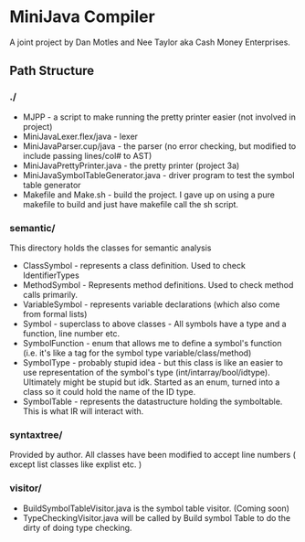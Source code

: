 # MiniJava Compiler
A joint project by Dan Motles and Nee Taylor aka Cash Money Enterprises.

## Path Structure

### ./
- MJPP - a script to make running the pretty printer easier (not involved in project)
- MiniJavaLexer.flex/java - lexer
- MiniJavaParser.cup/java - the parser (no error checking, but modified to include passing lines/col# to AST)
- MiniJavaPrettyPrinter.java - the pretty printer (project 3a)
- MiniJavaSymbolTableGenerator.java - driver program to test the symbol table generator
- Makefile and Make.sh - build the project. I gave up on using a pure makefile to build and just have makefile call the sh script.

### semantic/
This directory holds the classes for semantic analysis
- ClassSymbol - represents a class definition. Used to check IdentifierTypes
- MethodSymbol - Represents method definitions. Used to check method calls primarily.
- VariableSymbol - represents variable declarations (which also come from formal lists)
- Symbol - superclass to above classes - All symbols have a type and a function, line number etc.
- SymbolFunction - enum that allows me to define a symbol's function (i.e. it's like a tag for the symbol type variable/class/method)
- SymbolType - probably stupid idea - but this class is like an easier to use representation of the symbol's type (int/intarray/bool/idtype). Ultimately might be stupid but idk. Started as an enum, turned into a class so it could hold the name of the ID type.
- SymbolTable - represents the datastructure holding the symboltable. This is what IR will interact with.

### syntaxtree/
Provided by author. All classes have been modified to accept line numbers ( except list classes like explist etc. )

### visitor/
- BuildSymbolTableVisitor.java is the symbol table visitor.
(Coming soon)
- TypeCheckingVisitor.java will be called by Build symbol Table to do the dirty of doing type checking.
